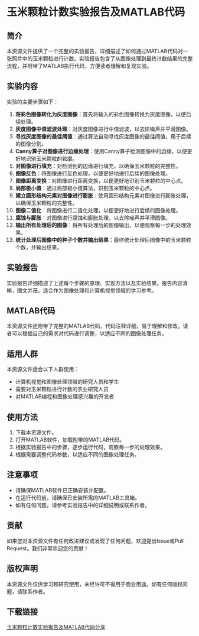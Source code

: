 # 玉米颗粒计数实验报告及MATLAB代码

## 简介
本资源文件提供了一个完整的实验报告，详细描述了如何通过MATLAB代码对一张照片中的玉米颗粒进行计数。实验报告包含了从图像处理到最终计数结果的完整流程，并附带了MATLAB执行代码，方便读者理解和复现实验。

## 实验内容
实验的主要步骤如下：

1. **将彩色图像转化为灰度图像**：首先将输入的彩色图像转换为灰度图像，以便后续处理。
2. **灰度图像中值滤波处理**：对灰度图像进行中值滤波，以去除噪声并平滑图像。
3. **寻找灰度图像的最佳阈值**：通过算法自动寻找灰度图像的最佳阈值，用于后续的图像分割。
4. **Canny算子对图像进行边缘处理**：使用Canny算子检测图像中的边缘，以便更好地识别玉米颗粒的轮廓。
5. **对图像进行填充**：对检测到的边缘进行填充，以确保玉米颗粒的完整性。
6. **图像反色**：将图像进行反色处理，以便更好地进行后续的图像处理。
7. **图像距离变换**：对图像进行距离变换，以便更好地识别玉米颗粒的中心点。
8. **局部极小值**：通过局部极小值算法，识别玉米颗粒的中心点。
9. **建立圆形结构元素对图像进行膨胀**：使用圆形结构元素对图像进行膨胀处理，以确保玉米颗粒的完整性。
10. **图像二值化**：将图像进行二值化处理，以便更好地进行后续的图像处理。
11. **腐蚀与膨胀**：对图像进行腐蚀和膨胀处理，以去除噪声并平滑图像。
12. **输出所有处理后的图像**：将所有处理后的图像输出，以便观察每一步的处理效果。
13. **统计处理后图像中的种子个数并输出结果**：最终统计处理后图像中的玉米颗粒个数，并输出结果。

## 实验报告
实验报告详细描述了上述每个步骤的原理、实现方法以及实验结果。报告内容清晰，图文并茂，适合作为图像处理和计算机视觉领域的学习参考。

## MATLAB代码
本资源文件还附带了完整的MATLAB代码，代码注释详细，易于理解和修改。读者可以根据自己的需求对代码进行调整，以适应不同的图像处理任务。

## 适用人群
本资源文件适合以下人群使用：
- 计算机视觉和图像处理领域的研究人员和学生
- 需要对玉米颗粒进行计数的农业研究人员
- 对MATLAB编程和图像处理感兴趣的开发者

## 使用方法
1. 下载本资源文件。
2. 打开MATLAB软件，加载附带的MATLAB代码。
3. 根据实验报告中的步骤，逐步运行代码，观察每一步的处理效果。
4. 根据需要调整代码参数，以适应不同的图像处理任务。

## 注意事项
- 请确保MATLAB软件已正确安装并配置。
- 在运行代码前，请确保已安装所需的MATLAB工具箱。
- 如有任何问题，请参考实验报告中的详细说明或联系作者。

## 贡献
如果您对本资源文件有任何改进建议或发现了任何问题，欢迎提出Issue或Pull Request。我们非常欢迎您的贡献！

## 版权声明
本资源文件仅供学习和研究使用，未经许可不得用于商业用途。如有任何版权问题，请联系作者。

## 下载链接

[玉米颗粒计数实验报告及MATLAB代码分享](https://pan.quark.cn/s/89f3bd8ba127)